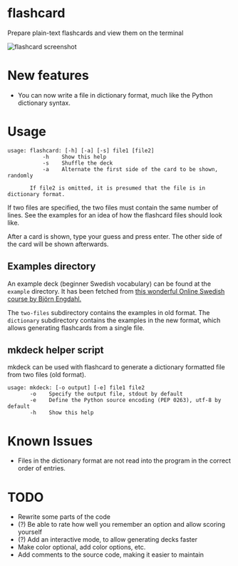 # flashcard

Prepare plain-text flashcards and view them on the terminal

![flashcard screenshot](http://bugsofberk.net/assets/flashcard.png)

# New features

* You can now write a file in dictionary format, much like the Python dictionary syntax.

# Usage

    usage: flashcard: [-h] [-a] [-s] file1 [file2]
               -h    Show this help
               -s    Shuffle the deck
               -a    Alternate the first side of the card to be shown, randomly
    
    	   If file2 is omitted, it is presumed that the file is in dictionary format.

If two files are specified, the two files must contain the same number of lines. See the examples for an idea of how the flashcard files should look like.

After a card is shown, type your guess and press enter. The other side of the card will be shown afterwards.


## Examples directory
An example deck (beginner Swedish vocabulary) can be found at the `example` directory. It has been fetched from [this wonderful Online Swedish course by Björn Engdahl.](http://www.onlineswedish.com/main.php)

The `two-files` subdirectory contains the examples in old format. The `dictionary` subdirectory contains the examples in the new format, which allows generating flashcards from a single file.

## mkdeck helper script
mkdeck can be used with flashcard to generate a dictionary formatted file from two files (old format).

    usage: mkdeck: [-o output] [-e] file1 file2
           -o    Specify the output file, stdout by default
           -e    Define the Python source encoding (PEP 0263), utf-8 by default
           -h    Show this help

# Known Issues

* Files in the dictionary format are not read into the program in the correct order of entries.

# TODO

* Rewrite some parts of the code
* (?) Be able to rate how well you remember an option and allow scoring yourself
* (?) Add an interactive mode, to allow generating decks faster
* Make color optional, add color options, etc.
* Add comments to the source code, making it easier to maintain
